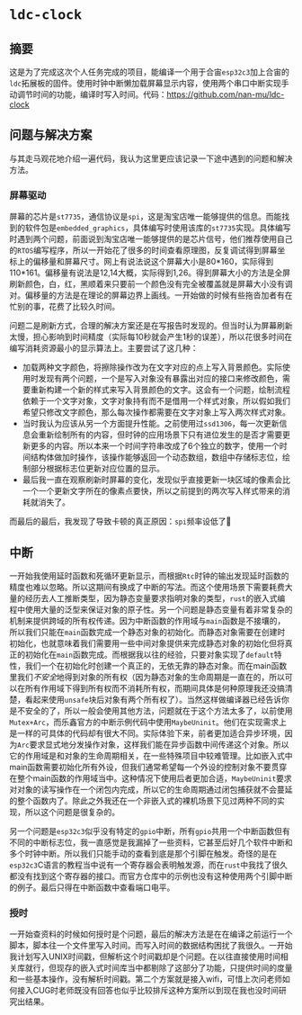# `ldc-clock`

## 摘要

这是为了完成这次个人任务完成的项目，能编译一个用于合宙`esp32c3`加上合宙的`ldc`拓展板的固件。使用时钟中断懒加载屏幕显示内容，使用两个串口中断实现手动调节时间的功能，编译时写入时间。代码：https://github.com/nan-mu/ldc-clock

## 问题与解决方案

与其走马观花地介绍一遍代码，我认为这里更应该记录一下途中遇到的问题和解决方法。

### 屏幕驱动

屏幕的芯片是`st7735`，通信协议是`spi`，这是淘宝店唯一能够提供的信息。而能找到的软件包是`embedded_graphics`，具体编写时使用该库的`st7735`实现。具体编写时遇到两个问题，前面说到淘宝店唯一能够提供的是芯片信号，他们推荐使用自己的`RTOS`编写程序，所以一开始花了很多的时间查看原理图，反复调试得到屏幕坐标上的偏移量和屏幕尺寸。网上有说法说这个屏幕大小是80\*160，实际得到110\*161。偏移量有说法是12,14大概，实际得到1,26。得到屏幕大小的方法是全屏刷新颜色，白，红，黑顺着来只要前一个颜色没有完全被覆盖就是屏幕大小没有调对。偏移量的方法是在理论的屏幕边界上画线。一开始做的时候有些拖沓加者有在忙别的事，花费了比较久时间。

问题二是刷新方式，合理的解决方案还是在写报告时发现的。但当时认为屏幕刷新太慢，担心影响到时间精度（实际每10秒就会产生1秒的误差），所以花很多时间在编写消耗资源最小的显示算法上。主要尝试了这几种：

* 加载两种文字颜色，将擦除操作改为在文字对应的点上写入背景颜色。实际使用时发现有两个问题，一个是写入对象没有暴露出对应的接口来修改颜色，需要重新构建一个新的样式来写入背景颜色的文字。这会有一个问题，绘制流程依赖于一个文字对象，文字对象持有而不是借用一个样式对象，所以假如我们希望只修改文字颜色，那么每次操作都需要在文字对象上写入两次样式对象。
* 当时我认为应该从另一个方面提升性能。之前使用过`ssd1306`，每一次更新信息会重新绘制所有的内容，但时钟的应用场景下只有进位发生的是否才需要更新更多的内容。所以本来一个时间字符串改成了6个独立的数字，使用一个时间结构体做加时操作，该操作能够返回一个动态数组，数组中存储标志位，绘制部分根据标志位更新对应位置的显示。
* 最后我一直在观察刷新时屏幕的变化，发现似乎直接更新一块区域的像素会比一个一个更新文字所在的像素点要快，所以之前提到的两次写入样式带来的消耗就消失了。

而最后的最后，我发现了导致卡顿的真正原因：`spi`频率设低了🤡

## 中断

一开始我使用延时函数和死循环更新显示，而根据`Rtc`时钟的输出发现延时函数的精度也难以忽略。所以这期间有换成了中断的写法。而这个使用场景下需要耗费大量的经历去人工推断类型，因为静态变量要求指明对象的类型，`rust`的嵌入式编程中使用大量的泛型来保证对象的原子性。另一个问题是静态变量有着非常复杂的机制来提供跨域的所有权传递。因为中断函数的作用域与`main`函数是不接壤的，所以我们只能在`main`函数完成一个静态对象的初始化。而静态对象需要在创建时初始化，也就意味着我们需要用一些中间对象提供来完成静态对象的初始化但将真正的初始化在`main`函数完成。而根据我以往的经验，只要对象实现了`default`特性，我们一个在初始化时创建一个真正的，无依无靠的静态对象。而在main函数里我们*不安全*地得到对象的所有权（因为静态对象的生命周期是一直在的，所以可以在所有作用域下得到所有权而不消耗所有权，而期间具体是何种原理我还没搞清楚，看起来使用`unsafe`块后对象有两个所有权了）。当然这样做编译器已经告诉你是不安全的了，所以一般会使用其他方法，问题就在于这个方法太多了，以前使用`Mutex+Arc`，而乐鑫官方的中断示例代码中使用`MaybeUninit`。他们在实现需求上是一样的可具体的代码却有很大不同。实际体验下来，前者更加适合异步环境，因为`Arc`要求显式地分发操作对象，这样我们能在异步函数中间传递这个对象。所以它的作用域是和对象的生命周期相关，在一些特殊项目中较难管理。比如嵌入式中main函数需要初始化所有外设，但我们通常希望每一个外设的控制对象不要贯穿在整个main函数的作用域当中。这种情况下使用后者更加合适，`MaybeUninit`要求对对象的读写操作在一个闭包内完成，所以它的生命周期通过闭包捕获就不会蔓延的整个函数内了。除此之外我还在一个非嵌入式的裸机场景下见过两种不同的实现，所以这个问题是很复杂的。

另一个问题是`esp32c3`似乎没有特定的`gpio`中断，所有`gpio`共用一个中断函数但有不同的中断标志位，我一直感觉是我漏掉了一些资料，它甚至后好几个软件中断和多个时钟中断。所以我们只能手动的查看到底是那个引脚在触发。奇怪的是在`esp32c3`C语言的教程当中说有一个寄存器会表明触发源，而在`rust`中我找了很久都没有找到这个寄存器的接口。而官方仓库中的示例也没有这种使用两个引脚中断的例子。最后只得在中断函数中查看端口电平。

### 授时

一开始查资料的时候如何授时是个问题，最后的解决方法是在在编译之前运行一个脚本，脚本往一个文件里写入时间。而写入时间的数据结构困扰了我很久。一开始我计划写入UNIX时间戳，但解析这个时间戳却是个问题。在以往直接使用时间相关库就行，但现存的嵌入式时间库当中都剔除了这部分了功能，只提供时间的度量和一些基本操作，没有解析时间戳。第二个方案就是接入wifi，可惜上次问老师如何接入CUG时老师既没有回答也似乎比较排斥这种方案所以到现在我也没时间研究出结果。